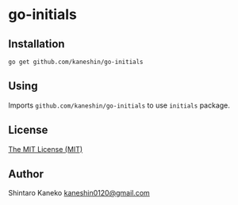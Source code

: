 # go-initials


## Installation

```
go get github.com/kaneshin/go-initials
```


## Using

Imports `github.com/kaneshin/go-initials` to use `initials` package.


## License

[The MIT License (MIT)](http://kaneshin.mit-license.org/)


## Author

Shintaro Kaneko <kaneshin0120@gmail.com>


